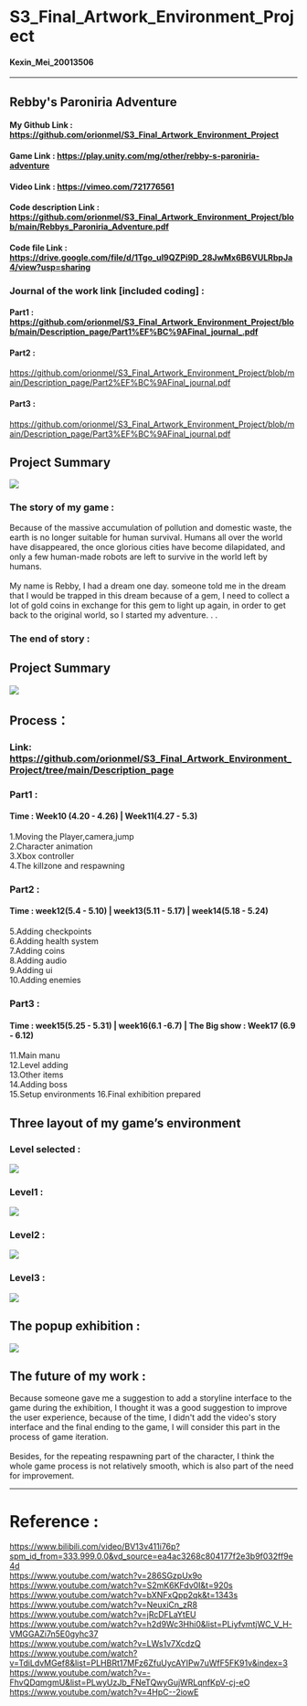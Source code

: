 # S3_Final_Artwork_Environment_Project
#### Kexin_Mei_20013506
----------------------

## Rebby's Paroniria Adventure
#### My Github Link : https://github.com/orionmel/S3_Final_Artwork_Environment_Project
#### Game Link : https://play.unity.com/mg/other/rebby-s-paroniria-adventure
#### Video Link : https://vimeo.com/721776561
#### Code description Link : https://github.com/orionmel/S3_Final_Artwork_Environment_Project/blob/main/Rebbys_Paroniria_Adventure.pdf
#### Code file Link : https://drive.google.com/file/d/1Tgo_uI9QZPi9D_28JwMx6B6VULRbpJa4/view?usp=sharing


### Journal of the work link [included coding] :
#### Part1 : https://github.com/orionmel/S3_Final_Artwork_Environment_Project/blob/main/Description_page/Part1%EF%BC%9AFinal_journal_.pdf
#### Part2 : 
https://github.com/orionmel/S3_Final_Artwork_Environment_Project/blob/main/Description_page/Part2%EF%BC%9AFinal_journal.pdf
#### Part3 : 
https://github.com/orionmel/S3_Final_Artwork_Environment_Project/blob/main/Description_page/Part3%EF%BC%9AFinal_journal.pdf


## Project Summary
![](https://github.com/orionmel/S3_Final_Artwork_Environment_Project/blob/main/img/page.png)

### The story of my game :
Because of the massive accumulation of pollution and domestic waste, the earth is no longer suitable for human survival. Humans all over the world have disappeared, the once glorious cities have become dilapidated, and only a few human-made robots are left to survive in the world left by humans.<br>
<br>
My name is Rebby, I had a dream one day. someone told me in the dream that I would be trapped in this dream because of a gem, I need to collect a lot of gold coins in exchange for this gem to light up again, in order to get back to the original world, so I started my adventure. . .

### The end of story :

## Project Summary
![](https://github.com/orionmel/S3_Final_Artwork_Environment_Project/blob/main/img/the%20end%20of%20game.png)

## Process：
###  Link: https://github.com/orionmel/S3_Final_Artwork_Environment_Project/tree/main/Description_page
### Part1 : 
#### Time : Week10 (4.20 - 4.26) | Week11(4.27 - 5.3)
1.Moving the Player,camera,jump <br>
2.Character animation <br>
3.Xbox controller <br>
4.The killzone and respawning <br>

### Part2 : 
#### Time : week12(5.4 - 5.10) | week13(5.11 - 5.17) | week14(5.18 - 5.24)
5.Adding checkpoints <br> 
6.Adding health system <br>
7.Adding coins <br>
8.Adding audio <br>
9.Adding ui <br>
10.Adding enemies <br>

### Part3 : 
#### Time : week15(5.25 - 5.31) | week16(6.1 -6.7) | The Big show : Week17 (6.9 - 6.12)
11.Main manu <br> 
12.Level adding <br> 
13.Other items <br> 
14.Adding boss <br> 
15.Setup environments 16.Final exhibition prepared <br> 

## Three layout of my game’s environment
### Level selected : 
![](https://github.com/orionmel/S3_Final_Artwork_Environment_Project/blob/main/img/Level_select.png)

### Level1 : 
![](https://github.com/orionmel/S3_Final_Artwork_Environment_Project/blob/main/img/Level1.png)

### Level2 : 
![](https://github.com/orionmel/S3_Final_Artwork_Environment_Project/blob/main/img/Level2.png)

### Level3 : 
![](https://github.com/orionmel/S3_Final_Artwork_Environment_Project/blob/main/img/Level3.png)


## The popup exhibition : 
![](https://github.com/orionmel/S3_Final_Artwork_Environment_Project/blob/main/img/exhibition_page.png)

## The future of my work : 
Because someone gave me a suggestion to add a storyline interface to the game during the exhibition, I thought it was a good suggestion to improve the user experience, because of the time, I didn't add the video's story interface and the final ending to the game, I will consider this part in the process of game iteration.<br> 
<br> 
Besides, for the repeating respawning part of the character, I think the whole game process is not relatively smooth, which is also part of the need for improvement.

----------------------
# Reference :
https://www.bilibili.com/video/BV13v411i76p?spm_id_from=333.999.0.0&vd_source=ea4ac3268c804177f2e3b9f032ff9e4d <br> 
https://www.youtube.com/watch?v=286SGzpUx9o <br> 
https://www.youtube.com/watch?v=S2mK6KFdv0I&t=920s  <br> 
https://www.youtube.com/watch?v=bXNFxQpp2qk&t=1343s  <br> 
https://www.youtube.com/watch?v=NeuxiCn_zR8  <br> 
https://www.youtube.com/watch?v=jRcDFLaYtEU <br> 
https://www.youtube.com/watch?v=h2d9Wc3Hhi0&list=PLiyfvmtjWC_V_H-VMGGAZi7n5E0gyhc37 <br> 
https://www.youtube.com/watch?v=LWs1v7XcdzQ <br> 
https://www.youtube.com/watch?v=TdiLdvMGef8&list=PLHBRt17MFz6ZfuUycAYIPw7uWfF5FK91v&index=3 <br> 
https://www.youtube.com/watch?v=-FhvQDqmgmU&list=PLwyUzJb_FNeTQwyGujWRLqnfKpV-cj-eO  <br> 
https://www.youtube.com/watch?v=4HpC--2iowE <br> 
